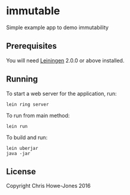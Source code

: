 # immutable

Simple example app to demo immutability

## Prerequisites

You will need [Leiningen][] 2.0.0 or above installed.

[leiningen]: https://github.com/technomancy/leiningen

## Running

To start a web server for the application, run:

    lein ring server

To run from main method:

    lein run

To build and run:

    lein uberjar
    java -jar

## License

Copyright Chris Howe-Jones 2016
